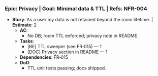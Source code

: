 ### Epic: Privacy | **Goal**: Minimal data & TTL | **Refs**: NFR-004
- **Story**: As a user my data is not retained beyond the room lifetime. | **Estimate**: 2
  - **AC**:
    - No DB; room TTL enforced; privacy note in README.
  - **Tasks**:
    - [BE] TTL sweeper (see FR‑015) — 1
    - [DOC] Privacy section in README — 1
  - **Dependencies**: FR‑015
  - **DoD**:
    - TTL unit tests passing; docs shipped.
